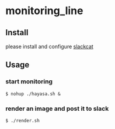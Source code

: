 # monitoring\_line


## Install

please install and configure [slackcat](https://github.com/vektorlab/slackcat)

## Usage

### start monitoring

```
$ nohup ./hayasa.sh &
```

### render an image and post it to slack

```
$ ./render.sh
```



